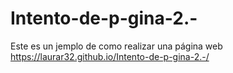 # Intento-de-p-gina-2.-
Este es un jemplo de como realizar una página web https://laurar32.github.io/Intento-de-p-gina-2.-/
